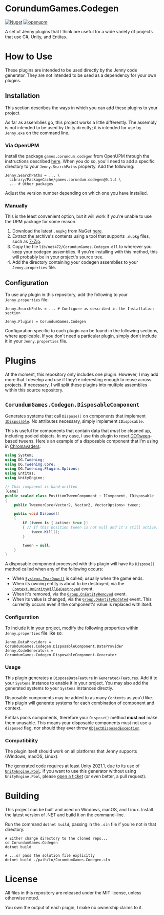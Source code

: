 # CorundumGames.Codegen

[![Nuget](https://img.shields.io/nuget/v/CorundumGames.Codegen?style=for-the-badge)](https://www.nuget.org/packages/CorundumGames.Codegen)
[![openupm](https://img.shields.io/npm/v/games.corundum.codegen?label=openupm&registry_uri=https://package.openupm.com&style=for-the-badge)](https://openupm.com/packages/games.corundum.codegen)

A set of Jenny plugins that I think are useful for a wide variety of projects that use C#, Unity, and Entitas.

# How to Use

These plugins are intended to be used directly by the Jenny code generator.
They are not intended to be used as a dependency for your own plugins.

## Installation

This section describes the ways in which you can add these plugins to your project.

As far as assemblies go, this project works a little differently.
The assembly is not intended to be used by Unity directly; it is intended for use by `Jenny.exe` on the command line.

### Via OpenUPM

Install the package `games.corundum.codegen` from OpenUPM through the instructions described [here](https://openupm.com/packages/games.corundum.codegen/#modal-manualinstallation).
When you do so, you'll need to add a specific directory to your `Jenny.SearchPaths` property. Add the following:

```properties
Jenny.SearchPaths = ... \
  Library/PackageCache/games.corundum.codegen@0.1.4 \
  ... # Other packages
```

Adjust the version number depending on which one you have installed.

### Manually

This is the least convenient option, but it will work if you're unable to use the UPM package for some reason.

1. Download the latest `.nupkg` from NuGet [here](https://www.nuget.org/api/v2/package/CorundumGames.Codegen).
2. Extract the archive's contents using a tool that supports `.nupkg` files, such as [7-Zip](https://www.7-zip.org).
3. Copy the file `lib/net472/CorundumGames.Codegen.dll` to wherever you keep your codegen assemblies. If you're installing with this method, this will probably be in your project's source tree.
4. Add the directory containing your codegen assemblies to your `Jenny.properties` file.

## Configuration

To use any plugin in this repository, add the following to your `Jenny.properties` file:

```properties
Jenny.SearchPaths = ... # Configure as described in the Installation section

Jenny.Plugins = CorundumGames.Codegen
```

Configuration specific to each plugin can be found in the following sections, where applicable.
If you don't need a particular plugin, simply don't include it in your `Jenny.properties` file.

# Plugins

At the moment, this repository only includes one plugin.
However, I may add more that I develop and use if they're interesting enough to reuse across projects.
If necessary, I will split these plugins into multiple assemblies within this source repository.

## `CorundumGames.Codegen.DisposableComponent`

Generates systems that call `Dispose()` on components that implement [`IDisposable`](https://docs.microsoft.com/en-us/dotnet/api/system.idisposable?view=netstandard-2.1).
No attributes necessary, simply implement `IDisposable`.

This is useful for components that contain data that *must* be cleaned up, including pooled objects.
In my case, I use this plugin to reset [DOTween](http://dotween.demigiant.com)-based tweens.
Here's an example of a disposable component that I'm using in [Chromavaders](https://corundum.games):

```csharp
using System;
using DG.Tweening;
using DG.Tweening.Core;
using DG.Tweening.Plugins.Options;
using Entitas;
using UnityEngine;

// This component is hand-written
[Game]
public sealed class PositionTweenComponent : IComponent, IDisposable
{
    public TweenerCore<Vector2, Vector2, VectorOptions> tween;

    public void Dispose()
    {
        if (tween is { active: true })
        { // If this position tween is not null and it's still active...
            tween.Kill();
        }

        tween = null;
    }
}
```

A disposable component processed with this plugin will have its `Dispose()` method
called when any of the following occurs:

- When [`Systems.TearDown()`](https://sschmid.github.io/Entitas-CSharp/class_entitas_1_1_systems.html#a7610d89dd9172d6dd881bd73f7cb0b48) is called, usually when the game ends.
- When its owning entity is about to be destroyed, via the [`Context.OnEntityWillBeDestroyed`](https://sschmid.github.io/Entitas-CSharp/class_entitas_1_1_context.html#ab8c74cb2adee934df32ec2a86fc607b2) event.
- When it's removed, via the [`Group.OnEntityRemoved`](https://sschmid.github.io/Entitas-CSharp/class_entitas_1_1_group.html#ad010b1c3944aa9aa54c5ff76c93c431e) event.
- When its value is changed, via the [`Group.OnEntityUpdated`](https://sschmid.github.io/Entitas-CSharp/class_entitas_1_1_group.html#a925d5a507d149042cfa728111c1a0d41) event. This currently occurs even if the component's value is replaced with itself.

### Configuration

To include it in your project, modify the following properties within `Jenny.properties` file like so:

```properties
Jenny.DataProviders = CorundumGames.Codegen.DisposableComponent.DataProvider
Jenny.CodeGenerators = CorundumGames.Codegen.DisposableComponent.Generator
```

### Usage

This plugin generates a `DisposeDataFeature` in `Generated/Features`.
Add it to your `Systems` instance to enable it in your project.
You may also add the generated systems to your `Systems` instances directly.

Disposable components may be added to as many `Context`s as you'd like.
This plugin will generate systems for each combination of component and context.

Entitas pools components, therefore your `Dispose()` method **must not** make them unusable.
This means your disposable components must not use a `disposed` flag,
nor should they ever throw [`ObjectDisposedException`](https://docs.microsoft.com/en-us/dotnet/api/system.objectdisposedexception?view=netstandard-2.1).

### Compatibility

The plugin itself should work on all platforms that Jenny supports (Windows, macOS, Linux).

The generated code requires at least Unity 2021.1,
due to its use of [`UnityEngine.Pool`](https://docs.unity3d.com/2022.1/Documentation/ScriptReference/Pool.ObjectPool_1).
If you want to use this generator without using `UnityEngine.Pool`,
please [open a ticket](https://github.com/CorundumGames/CorundumGames.Codegen/issues) (or even better, a pull request).

# Building

This project can be built and used on Windows, macOS, and Linux.
Install the latest version of .NET and build it on the command-line.

Run the command `dotnet build`, passing in the `.sln` file if you're not in that directory.

```shell
# Either change directory to the cloned repo...
cd CorundumGames.Codegen
dotnet build

# ...or pass the solution file explicitly
dotnet build ./path/to/CorundumGames.Codegen.sln
```

# License

All files in this repository are released under the MIT license, unless otherwise noted.

You own the output of each plugin,
I make no ownership claims to it.
